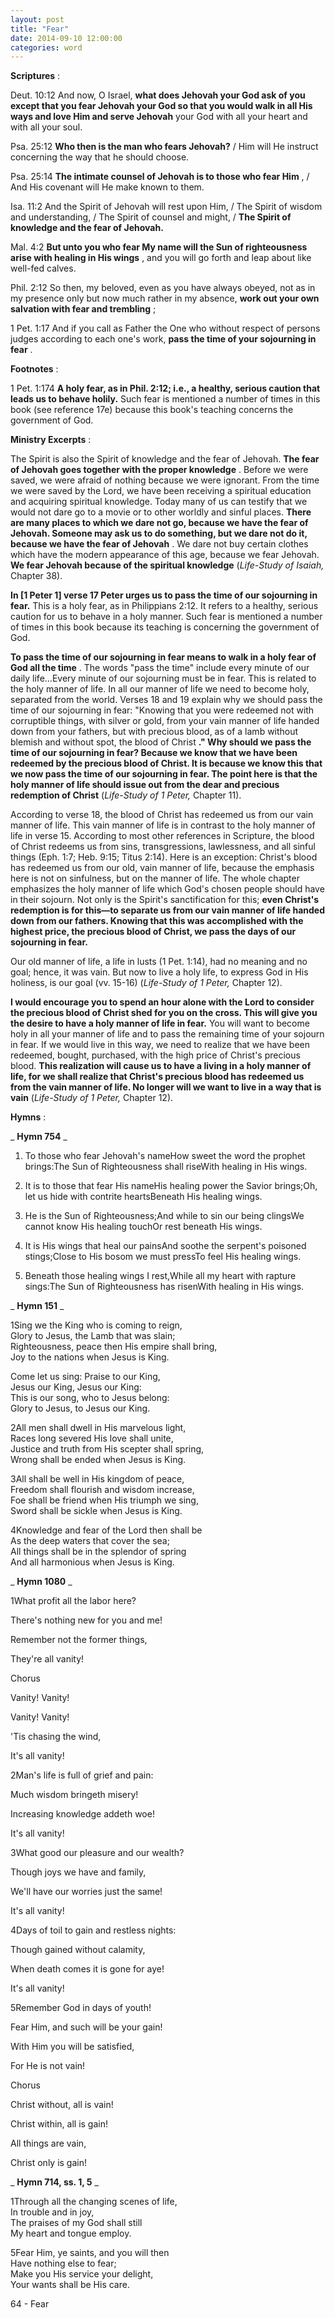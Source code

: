 ```yaml
---
layout: post
title: "Fear"
date: 2014-09-10 12:00:00
categories: word
---
```


**Scriptures** :

Deut. 10:12 And now, O Israel, **what does Jehovah your God ask of you except that you fear Jehovah your God so that you would walk in all His ways and love Him and serve Jehovah** your God with all your heart and with all your soul.

Psa. 25:12 **Who then is the man who fears Jehovah?** / Him will He instruct concerning the way that he should choose.

Psa. 25:14 **The intimate counsel of Jehovah is to those who fear Him** , / And His covenant will He make known to them.

Isa. 11:2 And the Spirit of Jehovah will rest upon Him, / The Spirit of wisdom and understanding, / The Spirit of counsel and might, / **The Spirit of knowledge and the fear of Jehovah.**

Mal. 4:2 **But unto you who fear My name will the Sun of righteousness arise with healing in His wings** , and you will go forth and leap about like well-fed calves.

Phil. 2:12 So then, my beloved, even as you have always obeyed, not as in my presence only but now much rather in my absence, **work out your own salvation with fear and trembling** ;

1 Pet. 1:17 And if you call as Father the One who without respect of persons judges according to each one's work, **pass the time of your sojourning in fear** .

**Footnotes** :

1 Pet. 1:174 **A holy fear, as in Phil. 2:12; i.e., a healthy, serious caution that leads us to behave holily.** Such fear is mentioned a number of times in this book (see reference 17e) because this book's teaching concerns the government of God.

**Ministry Excerpts** :

The Spirit is also the Spirit of knowledge and the fear of Jehovah. **The fear of Jehovah goes together with the proper knowledge** . Before we were saved, we were afraid of nothing because we were ignorant. From the time we were saved by the Lord, we have been receiving a spiritual education and acquiring spiritual knowledge. Today many of us can testify that we would not dare go to a movie or to other worldly and sinful places. **There are many places to which we dare not go, because we have the fear of Jehovah. Someone may ask us to do something, but we dare not do it, because we have the fear of Jehovah** . We dare not buy certain clothes which have the modern appearance of this age, because we fear Jehovah. **We fear Jehovah because of the spiritual knowledge** (_Life-Study of Isaiah,_ Chapter 38).

**In [1 Peter 1] verse 17 Peter urges us to pass the time of our sojourning in fear.** This is a holy fear, as in Philippians 2:12. It refers to a healthy, serious caution for us to behave in a holy manner. Such fear is mentioned a number of times in this book because its teaching is concerning the government of God.

**To pass the time of our sojourning in fear means to walk in a holy fear of God all the time** . The words "pass the time" include every minute of our daily life…Every minute of our sojourning must be in fear. This is related to the holy manner of life. In all our manner of life we need to become holy, separated from the world. Verses 18 and 19 explain why we should pass the time of our sojourning in fear: "Knowing that you were redeemed not with corruptible things, with silver or gold, from your vain manner of life handed down from your fathers, but with precious blood, as of a lamb without blemish and without spot, the blood of Christ **." Why should we pass the time of our sojourning in fear? Because we know that we have been redeemed by the precious blood of Christ. It is because we know this that we now pass the time of our sojourning in fear. The point here is that the holy manner of life should issue out from the dear and precious redemption of Christ** (_Life-Study of 1 Peter,_ Chapter 11).

According to verse 18, the blood of Christ has redeemed us from our vain manner of life. This vain manner of life is in contrast to the holy manner of life in verse 15. According to most other references in Scripture, the blood of Christ redeems us from sins, transgressions, lawlessness, and all sinful things (Eph. 1:7; Heb. 9:15; Titus 2:14). Here is an exception: Christ's blood has redeemed us from our old, vain manner of life, because the emphasis here is not on sinfulness, but on the manner of life. The whole chapter emphasizes the holy manner of life which God's chosen people should have in their sojourn. Not only is the Spirit's sanctification for this; **even Christ's redemption is for this—to separate us from our vain manner of life handed down from our fathers. Knowing that this was accomplished with the highest price, the precious blood of Christ, we pass the days of our sojourning in fear.**

Our old manner of life, a life in lusts (1 Pet. 1:14), had no meaning and no goal; hence, it was vain. But now to live a holy life, to express God in His holiness, is our goal (vv. 15-16) (_Life-Study of 1 Peter,_ Chapter 12).

**I would encourage you to spend an hour alone with the Lord to consider the precious blood of Christ shed for you on the cross. This will give you the desire to have a holy manner of life in fear.** You will want to become holy in all your manner of life and to pass the remaining time of your sojourn in fear. If we would live in this way, we need to realize that we have been redeemed, bought, purchased, with the high price of Christ's precious blood. **This realization will cause us to have a living in a holy manner of life, for we shall realize that Christ's precious blood has redeemed us from the vain manner of life. No longer will we want to live in a way that is vain** (_Life-Study of 1 Peter,_ Chapter 12).

**Hymns** :

_ **Hymn 754** _

1. To those who fear Jehovah's nameHow sweet the word the prophet brings:The Sun of Righteousness shall riseWith healing in His wings.

1. It is to those that fear His nameHis healing power the Savior brings;Oh, let us hide with contrite heartsBeneath His healing wings.

1. He is the Sun of Righteousness;And while to sin our being clingsWe cannot know His healing touchOr rest beneath His wings.

1. It is His wings that heal our painsAnd soothe the serpent's poisoned stings;Close to His bosom we must pressTo feel His healing wings.

1. Beneath those healing wings I rest,While all my heart with rapture sings:The Sun of Righteousness has risenWith healing in His wings.

_ **Hymn 151** _

1Sing we the King who is coming to reign,  
Glory to Jesus, the Lamb that was slain;  
Righteousness, peace then His empire shall bring,  
Joy to the nations when Jesus is King.

Come let us sing: Praise to our King,  
Jesus our King, Jesus our King:  
This is our song, who to Jesus belong:  
Glory to Jesus, to Jesus our King.

2All men shall dwell in His marvelous light,  
Races long severed His love shall unite,  
Justice and truth from His scepter shall spring,  
Wrong shall be ended when Jesus is King.

3All shall be well in His kingdom of peace,  
Freedom shall flourish and wisdom increase,  
Foe shall be friend when His triumph we sing,  
Sword shall be sickle when Jesus is King.

4Knowledge and fear of the Lord then shall be  
As the deep waters that cover the sea;  
All things shall be in the splendor of spring  
And all harmonious when Jesus is King.

_ **Hymn 1080** _

1What profit all the labor here?

There's nothing new for you and me!

Remember not the former things,

They're all vanity!

Chorus

Vanity! Vanity!

Vanity! Vanity!

'Tis chasing the wind,

It's all vanity!

2Man's life is full of grief and pain:

Much wisdom bringeth misery!

Increasing knowledge addeth woe!

It's all vanity!

3What good our pleasure and our wealth?

Though joys we have and family,

We'll have our worries just the same!

It's all vanity!

4Days of toil to gain and restless nights:

Though gained without calamity,

When death comes it is gone for aye!

It's all vanity!

5Remember God in days of youth!

Fear Him, and such will be your gain!

With Him you will be satisfied,

For He is not vain!

Chorus

Christ without, all is vain!

Christ within, all is gain!

All things are vain,

Christ only is gain!

_ **Hymn 714, ss. 1, 5** _

1Through all the changing scenes of life,  
In trouble and in joy,  
The praises of my God shall still  
My heart and tongue employ.

5Fear Him, ye saints, and you will then  
Have nothing else to fear;  
Make you His service your delight,  
Your wants shall be His care.

64 - Fear
